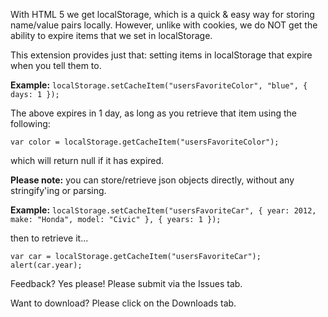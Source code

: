 With HTML 5 we get localStorage, which is a quick & easy way for storing name/value pairs locally. However, unlike with cookies, we do NOT get the ability to expire items that we set in localStorage.

This extension provides just that: setting items in localStorage that expire when you tell them to.

**Example:**
` localStorage.setCacheItem("usersFavoriteColor", "blue", { days: 1 }); `

The above expires in 1 day, as long as you retrieve that item using the following:

` var color = localStorage.getCacheItem("usersFavoriteColor"); `

which will return null if it has expired.

**Please note:** you can store/retrieve json objects directly, without any stringify'ing or parsing.

**Example:**
` localStorage.setCacheItem("usersFavoriteCar", { year: 2012, make: "Honda", model: "Civic" }, { years: 1 }); `

then to retrieve it...

` var car = localStorage.getCacheItem("usersFavoriteCar"); alert(car.year); `

Feedback? Yes please! Please submit via the Issues tab.

Want to download? Please click on the Downloads tab.